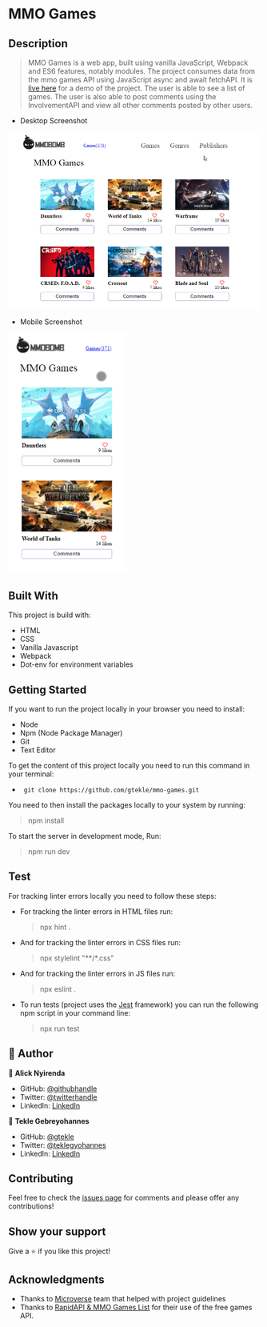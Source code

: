 # MMO Games 

## Description

> MMO Games is a web app, built using vanilla JavaScript, Webpack and ES6 features, notably modules. The project consumes data from the mmo games API using JavaScript async and await fetchAPI. It is [live here](https://mmo-games.netlify.app/) for a demo of the project. The user is able to see a list of games. The user is also able to post comments using the InvolvementAPI and view all other comments posted by other users. 



- Desktop Screenshot 

![Desktop - MMO screenshot](./src/assets/screenshots/mmo-snapshot-desktop.png)


- Mobile Screenshot 

![Mobile - MMO screenshot](./src/assets/screenshots/mmo-snapshot-mobile_480.png)



## Built With

This project is build with:

- HTML
- CSS
- Vanilla Javascript
- Webpack
- Dot-env for environment variables 


## Getting Started

If you want to run the project locally in your browser you need to install: 

  - Node
  - Npm (Node Package Manager)
  - Git
  - Text Editor

To get the content of this project locally you need to run this command in your terminal:

- ` git clone https://github.com/gtekle/mmo-games.git`

You need to then install the packages locally to your system by running: 

 > npm install 

To start the server in development mode, Run: 

 > npm run dev 

## Test

For tracking linter errors locally you need to follow these steps:

- For tracking the linter errors in HTML files run:

  > npx hint .

- And for tracking the linter errors in CSS files run:

  > npx stylelint "**/*.css"

- And for tracking the linter errors in JS files run:

  > npx eslint .

- To run tests (project uses the [Jest](https://jestjs.io/) framework) you can run the following npm script in your command line:

  > npx run test


## 👤 Author

👤 **Alick Nyirenda**
- GitHub: [@githubhandle](https://github.com/Beardless-sheik)
- Twitter: [@twitterhandle](https://twitter.com/Beardless_Sheik)
- LinkedIn: [LinkedIn](https://www.linkedin.com/in/alick-nyirenda/)

👤 **Tekle Gebreyohannes**
- GitHub: [@gtekle](https://github.com/gtekle)
- Twitter: [@teklegyohannes](https://twitter.com/teklegyohannes)
- LinkedIn: [LinkedIn](https://www.linkedin.com/in/tekle-gebreyohannes-kidanemariam-7605752b)

## Contributing

Feel free to check the [issues page](https://github.com/Beardless-sheik/AwesomeBooks/issues) for comments and please offer any contributions!

## Show your support

Give a :star: if you like this project!

## Acknowledgments

- Thanks to [Microverse](www.microverse.org) team that helped with project guidelines
- Thanks to [RapidAPI & MMO Games List]() for their use of the free games API.


